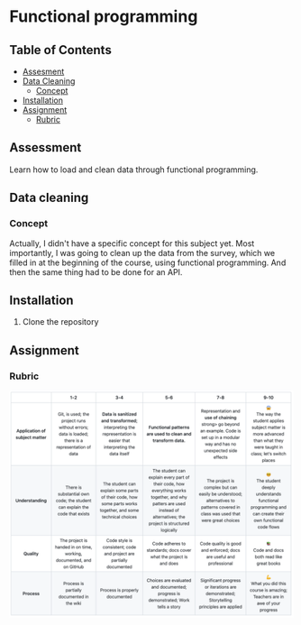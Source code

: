 # Functional programming

## Table of Contents

* [Assesment](https://github.com/lottekoblens/functionalprogramming#assessment)
* [Data Cleaning](https://github.com/lottekoblens/functionalprogramming#data-cleaning)
  * [Concept](https://github.com/lottekoblens/functionalprogramming#concept)
* [Installation](https://github.com/lottekoblens/functionalprogramming#installation)
* [Assignment](https://github.com/lottekoblens/functionalprogramming#assignment)
  * [Rubric](https://github.com/lottekoblens/functionalprogramming#rubric)

## Assessment

Learn how to load and clean data through functional programming.

## Data cleaning

### Concept

Actually, I didn't have a specific concept for this subject yet. Most importantly, I was going to clean up the data from the survey, which we filled in at the beginning of the course, using functional programming. And then the same thing had to be done for an API.

## Installation

1. Clone the repository


## Assignment

### Rubric

![Rubric](./rubric.png)
